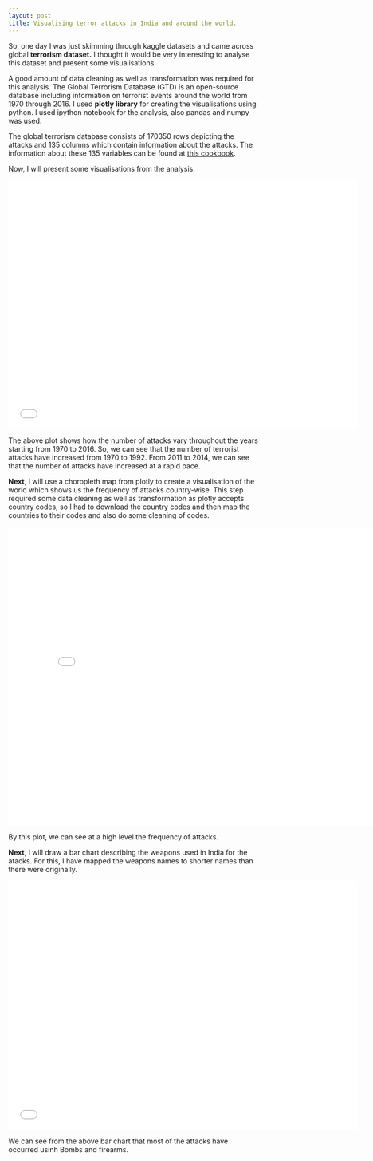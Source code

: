 ```yaml
---
layout: post
title: Visualising terror attacks in India and around the world.
---
```


So, one day I was just skimming through kaggle datasets and came across global **terrorism dataset.** I thought it would be very interesting to analyse this dataset and present some visualisations. 

A good amount of data cleaning as well as transformation was required for this analysis. The Global Terrorism Database (GTD) is an open-source database including information on terrorist events around the world from 1970 through 2016. I used **plotly library** for creating the visualisations using python. I used ipython notebook for the analysis, also pandas and numpy was used.

The global terrorism database consists of 170350 rows depicting the attacks and 135 columns which contain information about the attacks. The information about these 135 variables can be found at [this cookbook](http://start.umd.edu/gtd/downloads/Codebook.pdf).

Now, I will present some visualisations from the analysis. 

<iframe width="700" height="500" frameborder="0" scrolling="no" src="//plot.ly/~abhinavbh08/3.embed"></iframe>

The above plot shows how the number of attacks vary throughout the years starting from 1970 to 2016. So, we can see that the number of terrorist attacks have increased from 1970 to 1992. From 2011 to 2014, we can see that the number of attacks have increased at a rapid pace. 


**Next**, I will use a choropleth map from plotly to create a visualisation of the world which shows us the frequency of attacks country-wise. This step required some data cleaning as well as transformation as plotly accepts country codes, so I had to download the country codes and then map the countries to their codes and also do some cleaning of codes. 

<iframe width="800" height="600" frameborder="0" scrolling="no" src="//plot.ly/~abhinavbh08/5.embed"></iframe>

By this plot, we can see at a high level the frequency of attacks.

**Next**, I will draw a bar chart describing the weapons used in India for the atacks. For this, I have mapped the weapons names to shorter names than there were originally.

<iframe width="700" height="500" frameborder="0" scrolling="no" src="//plot.ly/~abhinavbh08/7.embed"></iframe>

We can see from the above bar chart that most of the attacks have occurred usinh Bombs and firearms. 


